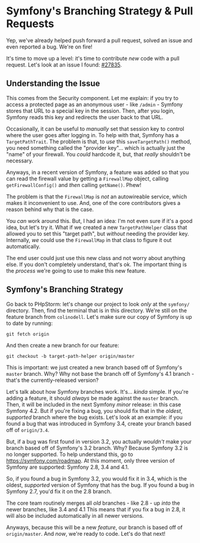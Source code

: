 # Symfony's Branching Strategy & Pull Requests

Yep, we've already helped push forward a pull request, solved an issue and even
reported a bug. We're on fire!

It's time to move up a level: it's time to contribute *new* code with a pull request.
Let's look at an issue I found: [#27835](https://github.com/symfony/symfony/issues/27835).

## Understanding the Issue

This comes from the Security component. Let me explain: if you try to access a
protected page as an anonymous user - like `/admin` - Symfony stores that URL
to a special key in the session. Then, after you login, Symfony reads this key
and redirects the user back to that URL.

Occasionally, it can be useful to *manually* set that session key to control where
the user goes after logging in. To help with that, Symfony has a `TargetPathTrait`.
The problem is that, to *use* this `saveTargetPath()` method, you need something
called the "provider key"... which is actually just the "name" of your firewall.
You *could* hardcode it, but, that *really* shouldn't be necessary.

Anyways, in a recent version of Symfony, a feature was added so that you can read
the firewall value by getting a `FirewallMap` object, calling `getFirewallConfig()`
and *then* calling `getName()`. Phew!

The problem is that the `FirewallMap` is *not* an autowireable service, which makes
it inconvenient to use. And, one of the core contributors gives a reason behind
why that is the case.

You *can* work around this. But, I had an idea: I'm not even sure if it's a good
idea, but let's try it. What if we created a new `TargetPathHelper` class that
allowed you to set this "target path", but *without* needing the provider key.
Internally, *we* could use the `FirewallMap` in that class to figure it out
automatically.

The end user could just use this new class and not worry about anything else. If
you don't completely understand, that's ok. The important thing is the *process*
we're going to use to make this new feature.

## Symfony's Branching Strategy

Go back to PHpStorm: let's change our project to look *only* at the `symfony/`
directory. Then, find the terminal that is in this directory. We're still on the
feature branch from `colinodell`. Let's make sure our copy of Symfony is up to
date by running:

```terminal
git fetch origin
```

And then create a new branch for our feature:

```terminal
git checkout -b target-path-helper origin/master
```

This is important: we just created a new branch based off of Symfony's `master`
branch. Why? Why not base the branch off of Symfony's 4.1 branch - that's the
currently-released version?

Let's talk about how Symfony branches work. It's... *kinda* simple. If you're
adding a feature, it should *always* be made against the `master` branch. Then,
it will be included in the next Symfony *minor* release: in this case Symfony
4.2. But if you're fixing a bug, you should fix that in the *oldest*, *supported*
branch where the bug exists. Let's look at an example: if you found a bug that
was introduced in Symfony 3.4, create your branch based off of `origin/3.4`.

But, if a bug was first found in version 3.2, you actually *wouldn't* make your
branch based off of Symfony's 3.2 branch. Why? Because Symfony 3.2 is no longer
supported. To help understand this, go to https://symfony.com/roadmap. At this
moment, only three version of Symfony are supported: Symfony 2.8, 3.4 and 4.1.

So, if you found a bug in Symfony 3.2, you would fix it in 3.4, which is the oldest,
*supported* version of Symfony that has the bug. If you found a bug in Symfony 2.7,
you'd fix it on the 2.8 branch.

The core team routinely merges all *old* branches - like 2.8 - up *into* the newer
branches, like 3.4 and 4.1 This means that if you fix a bug in 2.8, it will also
be included automatically in all newer versions.

Anyways, because this will be a new *feature*, our branch is based off of `origin/master`.
And *now*, we're ready to code. Let's do that next!